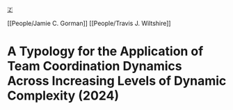 [🇿](zotero://select/library/items/FD25X86U)

[[People/Jamie C. Gorman]] [[People/Travis J. Wiltshire]] 
# A Typology for the Application of Team Coordination Dynamics Across Increasing Levels of Dynamic Complexity (2024)

